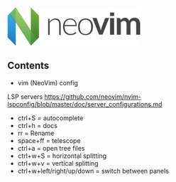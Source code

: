 ![cover](./images/neovim-logo-300x87.png)

## Contents

- vim (NeoVim) config

LSP servers
https://github.com/neovim/nvim-lspconfig/blob/master/doc/server_configurations.md

- ctrl+S = autocomplete
- ctrl+h = docs
- rr = Rename
- space+ff = telescope
- ctrl+a = open tree files
- ctrl+w+S = horizontal splitting
- ctrl+w+v = vertical splitting
- ctrl+w+left/right/up/down = switch between panels

